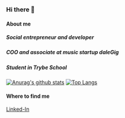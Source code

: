 ### Hi there 👋

#### About me
##### Social entrepreneur and developer
##### COO and associate at music startup daleGig
##### Student in Trybe School

[![Anurag's github stats](https://github-readme-stats.vercel.app/api?username=juliettebeaudet)](https://github.com/anuraghazra/github-readme-stats)
[![Top Langs](https://github-readme-stats.vercel.app/api/top-langs/?username=juliettebeaudet)](https://github.com/anuraghazra/github-readme-stats)

#### Where to find me
[Linked-In](https://www.linkedin.com/in/juliette-beaudet/?locale=en_US)

<!--
**juliettebeaudet/juliettebeaudet** is a ✨ _special_ ✨ repository because its `README.md` (this file) appears on your GitHub profile.

Here are some ideas to get you started:

- 🔭 I’m currently working on ...
- 🌱 I’m currently learning ...
- 👯 I’m looking to collaborate on ...
- 🤔 I’m looking for help with ...
- 💬 Ask me about ...
- 📫 How to reach me: ...
- 😄 Pronouns: ...
- ⚡ Fun fact: ...
-->
